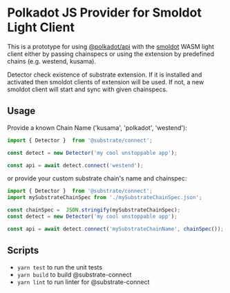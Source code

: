 # Polkadot JS Provider for Smoldot Light Client

This is a prototype for using [@polkadot/api](https://polkadot.js.org/docs/api/start)
with the [smoldot](https://npmjs.com/package/smoldot) WASM light client either by 
passing chainspecs or using the extension by predefined chains (e.g. westend, kusama).

Detector check existence of substrate extension. If it is installed and activated then
smoldot clients of extension will be used. If not, a new smoldot client will start and
sync with given chainspecs.

## Usage
Provide a known Chain Name ('kusama', 'polkadot', 'westend'):
```js
import { Detector }  from '@substrate/connect';

const detect = new Detector('my cool unstoppable app');

const api = await detect.connect('westend');
```

or provide your custom substrate chain's name and chainspec:

```js
import { Detector }  from '@substrate/connect';
import mySubstrateChainSpec from './mySubstrateChainSpec.json';

const chainSpec =  JSON.stringify(mySubstrateChainSpec);
const detect = new Detector('my cool unstoppable app');

const api = await detect.connect('mySubstrateChainName', chainSpec());
```

## Scripts

* `yarn test` to run the unit tests
* `yarn build` to build @substrate-connect
* `yarn lint` to run linter for @substrate-connect

